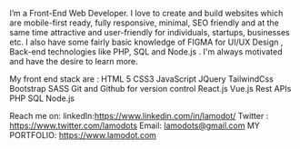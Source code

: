 I’m a Front-End Web Developer. I love to create and build websites which are mobile-first ready, fully responsive, minimal, SEO friendly and at the same time attractive and user-friendly for individuals, startups, businesses etc. I also have some fairly basic knowledge of FIGMA for UI/UX Design , Back-end technologies like PHP, SQL and Node.js . I'm always motivated and have the desire to learn more.

My front end stack are :
HTML 5
CSS3
JavaScript
JQuery
TailwindCss
Bootstrap
SASS
Git and Github for version control
React.js
Vue.js
Rest APIs
PHP
SQL
Node.js

Reach me on:
linkedIn:https://www.linkedin.com/in/lamodot/
Twitter : https://www.twitter.com/lamodots
Email: lamodots@gmail.com
MY PORTFOLIO: https://www.lamodot.com
